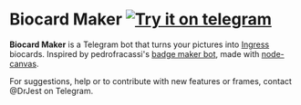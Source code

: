 # Biocard Maker [![Try it on telegram](https://img.shields.io/badge/try%20it-on%20telegram-0088cc.svg)](http://t.me/biocardmakerbot)

**Biocard Maker** is a Telegram bot that turns your pictures into [Ingress](http://www.ingress.com/) biocards. Inspired by pedrofracassi's [badge maker bot](https://github.com/pedrofracassi/badgemaker), made with [node-canvas](https://github.com/Automattic/node-canvas).

For suggestions, help or to contribute with new features or frames, contact @DrJest on Telegram.